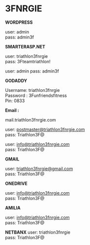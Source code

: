 # 3FNRGIE

**WORDPRESS**

user: admin  
pass: admin3f 

**SMARTERASP.NET**

user: triathlon3fnrgie  
pass: 3Fteamtriathlon!  

user: admin 
pass: admin3f

**GODADDY**

Username: triathlon3fnrgie  
Password : 3Funfriendsfitness  
Pin: 0833  

**Email :**

mail.triathlon3fnrgie.com  

user: postmaster@triathlon3fnrgie.com  
pass: Triathlon3F@  

user: info@triathlon3fnrgie.com  
pass: Triathlon3F@  

**GMAIL**

user: triathlon3fnrgie@gmail.com  
pass: Triathlon3F@  

**ONEDRIVE**

user: info@triathlon3fnrgie.com  
pass: Triathlon3F@  

**AMILIA**

user: info@triathlon3fnrgie.com  
pass: Triathlon3F@  

**NETBANX**
user: triathlon3fnrgie  
pass: Triathlon3F@  

